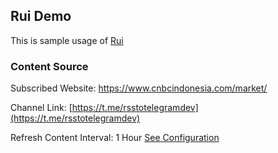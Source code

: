 ## Rui Demo

This is sample usage of [Rui](https://github.com/marketplace/actions/rui-rss)

### Content Source

Subscribed Website: https://www.cnbcindonesia.com/market/

Channel Link: [https://t.me/rsstotelegramdev](https://t.me/rsstotelegramdev)

Refresh Content Interval: 1 Hour [See Configuration](https://github.com/rzkmak/rui-demo/blob/986d9d96718727b2733352357f0470a7f47d76a2/.github/workflows/main.yml#L13)
